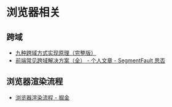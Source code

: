 <!--
 * @Author       : HyFun
 * @Date         : 2021-07-22 22:26:31
 * @Description  : 
 * @LastEditors  : HyFun
 * @LastEditTime : 2021-07-23 16:43:16
-->
# 浏览器相关

## 跨域
- [九种跨域方式实现原理（完整版）](https://juejin.cn/post/6844903767226351623)
- [前端常见跨域解决方案（全） - 个人文章 - SegmentFault 思否](https://segmentfault.com/a/1190000011145364?utm_medium=referral&utm_source=tuicool)

## 浏览器渲染流程

- [浏览器渲染流程 - 掘金](https://juejin.im/post/5dcbbbbd6fb9a0606a206c14)